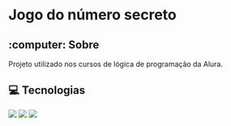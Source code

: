 <h1>Jogo do número secreto</h1>

<h2>:computer:	 Sobre</h2>
<p>Projeto utilizado nos cursos de lógica de programação da Alura.</p>

## :computer:	 Tecnologias
<div>
  <img src="https://img.shields.io/badge/HTML-239120?style=for-the-badge&logo=html5&logoColor=white">
  <img src="https://img.shields.io/badge/CSS-239120?&style=for-the-badge&logo=css3&logoColor=white">
  <img src="https://img.shields.io/badge/JavaScript-F7DF1E?style=for-the-badge&logo=javascript&logoColor=black">
</div>


